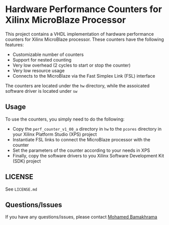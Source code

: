 Hardware Performance Counters for Xilinx MicroBlaze Processor
=============================================================
This project contains a VHDL implementation of hardware performance counters for
Xilinx MicroBlaze processor. These counters have the following features:

* Customizable number of counters
* Support for nested counting
* Very low overhead (2 cycles to start or stop the counter)
* Very low resource usage
* Connects to the MicroBlaze via the Fast Simplex Link (FSL) interface

The counters are located under the `hw` directory, while the assoicated software
driver is located under `sw`

Usage
-----
To use the counters, you simply need to do the following:

* Copy the `perf_counter_v1_00_a` directory in `hw` to the `pcores` directory in
  your Xilinx Platform Studio (XPS) project
* Instantiate FSL links to connect the MicroBlaze processor with the counter
* Set the parameters of the counter according to your needs in XPS
* Finally, copy the software drivers to you Xilinx Software Development Kit
  (SDK) project

LICENSE
-------
See `LICENSE.md`

Questions/Issues
----------------
If you have any questions/issues, please contact [Mohamed
Bamakhrama](http://www.liacs.nl/~mohamed)
